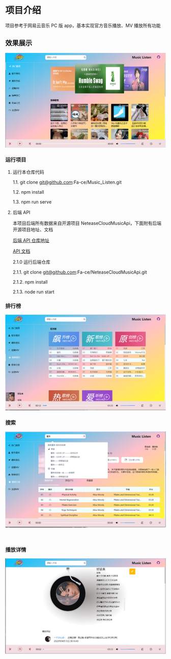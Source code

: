 # 项目介绍

项目参考于网易云音乐 PC 版 app，基本实现官方音乐播放、MV 播放所有功能

## 效果展示

![](assets/2022-04-15-00-19-49-image.png)



### 运行项目

1. 运行本仓库代码
   
   1.1. git clone git@github.com:Fa-ce/Music_Listen.git
   
   1.2. npm install
   
   1.3. npm run serve

2. 后端 API
   
   本项目后端所有数据来自开源项目 NeteaseCloudMusicApi，下面附有后端开源项目地址、文档
   
   [后端 API 仓库地址](https://github.com/Binaryify/NeteaseCloudMusicApi)
   
   [API 文档](https://neteasecloudmusicapi.vercel.app/#/)

   2.1.0 运行后端仓库
   
   2.1.1. git clone git@github.com:Fa-ce/NeteaseCloudMusicApi.git
   
   2.1.2. npm install
   
   2.1.3. node run start



### 排行榜

![](assets/2022-04-15-00-24-49-image.png)



### 搜索

![](assets/2022-04-15-00-20-37-image.png)

   

### 播放详情

![](assets/2022-04-15-00-21-53-image.png)